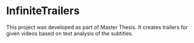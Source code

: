 InfiniteTrailers
================

This project was developed as part of Master Thesis. It creates trailers for given videos based on text analysis of the subtitles.
